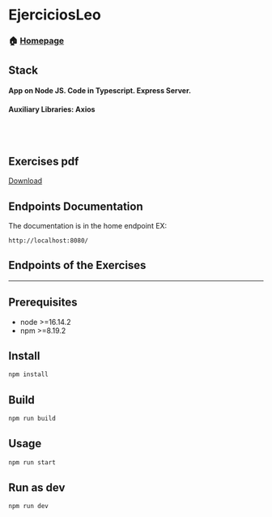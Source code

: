 # EjerciciosLeo

### 🏠 [Homepage](https://github.com/mariano-paporello/EjerciciosLeo)

## Stack

<h4 >App on Node JS. Code in Typescript. Express Server.</h4>
<h4 >Auxiliary Libraries: Axios</h4>
<BR />
<br />


## Exercises pdf

<a href="/Ejercicios.pdf" download="Exercises">Download</a>

## Endpoints Documentation
The documentation is in the home endpoint
EX:
```http
http://localhost:8080/
```

## Endpoints of the Exercises


---

## Prerequisites

- node >=16.14.2
- npm >=8.19.2

## Install

```sh
npm install
```

## Build

```sh
npm run build
```

## Usage

```sh
npm run start
```

## Run as dev

```sh
npm run dev
```